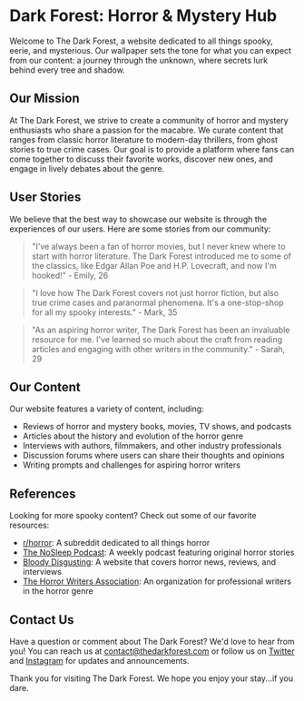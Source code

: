 <!--
Write me content for website with wallpaper which alt text is:

"A dark and moody forest with a hidden path for a horror or mystery website"

The name/title of the page should not be 1:1 copy of the alt text but rather a real content of the website which is using this wallpaper.

- Use markdown format 
- Start with the heading
- The content should look like a real website 
- Include real sections like references, contact, user stories, etc. use things relevant to the page purpose.
- Feel free to use structure like headings, bullets, numbering, blockquotes, paragraphs, horizontal lines, etc.
- You can use formatting like bold or _italic_
- You can include UTF-8 emojis
- Links should be only #hash anchors (and you can refer to the document itself)
- Do not include images
-->

<!--font:Cormorant Garamond-->

# Dark Forest: Horror & Mystery Hub

Welcome to The Dark Forest, a website dedicated to all things spooky, eerie, and mysterious. Our wallpaper sets the tone for what you can expect from our content: a journey through the unknown, where secrets lurk behind every tree and shadow.

## Our Mission

At The Dark Forest, we strive to create a community of horror and mystery enthusiasts who share a passion for the macabre. We curate content that ranges from classic horror literature to modern-day thrillers, from ghost stories to true crime cases. Our goal is to provide a platform where fans can come together to discuss their favorite works, discover new ones, and engage in lively debates about the genre.

## User Stories

We believe that the best way to showcase our website is through the experiences of our users. Here are some stories from our community:

> "I've always been a fan of horror movies, but I never knew where to start with horror literature. The Dark Forest introduced me to some of the classics, like Edgar Allan Poe and H.P. Lovecraft, and now I'm hooked!" - Emily, 26

> "I love how The Dark Forest covers not just horror fiction, but also true crime cases and paranormal phenomena. It's a one-stop-shop for all my spooky interests." - Mark, 35

> "As an aspiring horror writer, The Dark Forest has been an invaluable resource for me. I've learned so much about the craft from reading articles and engaging with other writers in the community." - Sarah, 29

## Our Content

Our website features a variety of content, including:

- Reviews of horror and mystery books, movies, TV shows, and podcasts
- Articles about the history and evolution of the horror genre
- Interviews with authors, filmmakers, and other industry professionals
- Discussion forums where users can share their thoughts and opinions
- Writing prompts and challenges for aspiring horror writers

## References

Looking for more spooky content? Check out some of our favorite resources:

- [r/horror](#): A subreddit dedicated to all things horror
- [The NoSleep Podcast](#): A weekly podcast featuring original horror stories
- [Bloody Disgusting](#): A website that covers horror news, reviews, and interviews
- [The Horror Writers Association](#): An organization for professional writers in the horror genre

## Contact Us

Have a question or comment about The Dark Forest? We'd love to hear from you! You can reach us at [contact@thedarkforest.com](mailto:contact@thedarkforest.com) or follow us on [Twitter](#) and [Instagram](#) for updates and announcements.

Thank you for visiting The Dark Forest. We hope you enjoy your stay...if you dare.
